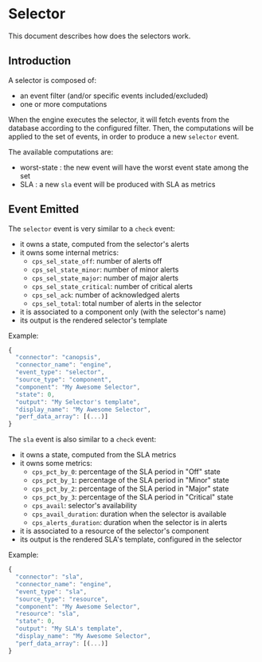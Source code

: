 # Selector

This document describes how does the selectors work.

## Introduction

A selector is composed of:

- an event filter (and/or specific events included/excluded)
- one or more computations

When the engine executes the selector, it will fetch events from the
database according to the configured filter. Then, the computations will
be applied to the set of events, in order to produce a new `selector`
event.

The available computations are:

- worst-state : the new event will have the worst event state among the set
- SLA : a new `sla` event will be produced with SLA as metrics

## Event Emitted

The `selector` event is very similar to a `check` event:

- it owns a state, computed from the selector's alerts
- it owns some internal metrics:
  - `cps_sel_state_off`: number of alerts off
  - `cps_sel_state_minor`: number of minor alerts
  - `cps_sel_state_major`: number of major alerts
  - `cps_sel_state_critical`: number of critical alerts
  - `cps_sel_ack`: number of acknowledged alerts
  - `cps_sel_total`: total number of alerts in the selector
- it is associated to a component only (with the selector's name)
- its output is the rendered selector's template

Example:

```javascript
{
  "connector": "canopsis",
  "connector_name": "engine",
  "event_type": "selector",
  "source_type": "component",
  "component": "My Awesome Selector",
  "state": 0,
  "output": "My Selector's template",
  "display_name": "My Awesome Selector",
  "perf_data_array": [(...)]
}
```

The `sla` event is also similar to a `check` event:

- it owns a state, computed from the SLA metrics
- it owns some metrics:
  - `cps_pct_by_0`: percentage of the SLA period in "Off" state
  - `cps_pct_by_1`: percentage of the SLA period in "Minor" state
  - `cps_pct_by_2`: percentage of the SLA period in "Major" state
  - `cps_pct_by_3`: percentage of the SLA period in "Critical" state
  - `cps_avail`: selector's availability
  - `cps_avail_duration`: duration when the selector is available
  - `cps_alerts_duration`: duration when the selector is in alerts
- it is associated to a resource of the selector's component
- its output is the rendered SLA's template, configured in the selector

Example:

```javascript
{
  "connector": "sla",
  "connector_name": "engine",
  "event_type": "sla",
  "source_type": "resource",
  "component": "My Awesome Selector",
  "resource": "sla",
  "state": 0,
  "output": "My SLA's template",
  "display_name": "My Awesome Selector",
  "perf_data_array": [(...)]
}
```
